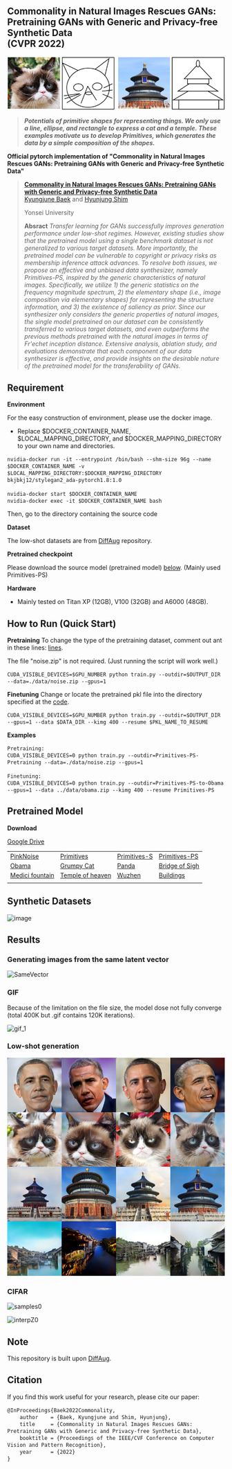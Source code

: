 ## Commonality in Natural Images Rescues GANs: Pretraining GANs with Generic and Privacy-free Synthetic Data<br/>(CVPR 2022)
![teaser2](./resrc/teaser-2.png)
> **_Potentials of primitive shapes for representing things. We only use a line, ellipse, and rectangle to express a cat and a temple. These examples motivate us to develop Primitives, which generates the data by a simple composition of the shapes._**

__Official pytorch implementation of "Commonality in Natural Images Rescues GANs: Pretraining GANs with Generic and Privacy-free Synthetic Data"__

> __[Commonality in Natural Images Rescues GANs: Pretraining GANs with Generic and Privacy-free Synthetic Data](https://arxiv.org/abs/2204.04950)__   
> [Kyungjune Baek](https://scholar.google.co.kr/citations?hl=ko&user=jC6P1pQAAAAJ) and [Hyunjung Shim](https://scholar.google.co.kr/citations?user=KB5XZGIAAAAJ&hl=ko)
>
> Yonsei University  
>  
> __Absract__ _Transfer learning for GANs successfully improves generation performance under low-shot regimes. However, existing studies show that the pretrained model using a single benchmark dataset is not generalized to various target datasets. More importantly, the pretrained model can be vulnerable to copyright or privacy risks as membership inference attack advances. To resolve both issues, we propose an effective and unbiased data synthesizer, namely Primitives-PS, inspired by the generic characteristics of natural images. Specifically, we utilize 1) the generic statistics on the frequency magnitude spectrum, 2) the elementary shape (i.e., image composition via elementary shapes) for representing the structure information, and 3) the existence of saliency as prior. Since our synthesizer only considers the generic properties of natural images, the single model pretrained on our dataset can be consistently transferred to various target datasets, and even outperforms the previous methods pretrained with the natural images in terms of Fr\'echet inception distance. Extensive analysis, ablation study, and evaluations demonstrate that each component of our data synthesizer is effective, and provide insights on the desirable nature of the pretrained model for the transferability of GANs._

## Requirement 
__Environment__

For the easy construction of environment, please use the docker image.

* Replace $DOCKER_CONTAINER_NAME, $LOCAL_MAPPING_DIRECTORY, and $DOCKER_MAPPING_DIRECTORY to your own name and directories.
```
nvidia-docker run -it --entrypoint /bin/bash --shm-size 96g --name $DOCKER_CONTAINER_NAME -v $LOCAL_MAPPING_DIRECTORY:$DOCKER_MAPPING_DIRECTORY bkjbkj12/stylegan2_ada-pytorch1.8:1.0

nvidia-docker start $DOCKER_CONTAINER_NAME
nvidia-docker exec -it $DOCKER_CONTAINER_NAME bash
```
Then, go to the directory containing the source code

__Dataset__

The low-shot datasets are from [DiffAug](https://github.com/mit-han-lab/data-efficient-gans) repository.

__Pretrained checkpoint__

Please download the source model (pretrained model) [below](#pretrained-model). (Mainly used Primitives-PS)

__Hardware__
* Mainly tested on Titan XP (12GB), V100 (32GB) and A6000 (48GB).

## How to Run (Quick Start)

__Pretraining__
To change the type of the pretraining dataset, comment out ant in these lines: [lines](https://github.com/FriedRonaldo/Primitives-PS/blob/main/pretrain/noise_dataset.py#L227).

The file "noise.zip" is not required. (Just running the script will work well.)
```
CUDA_VISIBLE_DEVICES=$GPU_NUMBER python train.py --outdir=$OUTPUT_DIR --data=./data/noise.zip --gpus=1
```

__Finetuning__
Change or locate the pretrained pkl file into the directory specified at the [code](https://github.com/FriedRonaldo/Primitives-PS/blob/main/finetune/train.py#L345).
```
CUDA_VISIBLE_DEVICES=$GPU_NUMBER python train.py --outdir=$OUTPUT_DIR --gpus=1 --data $DATA_DIR --kimg 400 --resume $PKL_NAME_TO_RESUME
```

__Examples__
```
Pretraining:
CUDA_VISIBLE_DEVICES=0 python train.py --outdir=Primitives-PS-Pretraining --data=./data/noise.zip --gpus=1

Finetuning:
CUDA_VISIBLE_DEVICES=0 python train.py --outdir=Primitives-PS-to-Obama --gpus=1 --data ../data/obama.zip --kimg 400 --resume Primitives-PS
```

## Pretrained Model
__Download__

[Google Drive](https://drive.google.com/drive/folders/1C7EEJxYNBw8eFWie9nKuYGU8Z28c7cEo?usp=sharing)

| | | | |
|-------------|------------|--|--|
|[PinkNoise](https://drive.google.com/file/d/1R47zY0mRfv_rsN5zrvLi2P6EFZf22qwT/view?usp=sharing)|[Primitives](https://drive.google.com/file/d/13AIZ-h7bS49JjGA8Ljuh3PuVs58bf0Zq/view?usp=sharing)|[Primitives-S](https://drive.google.com/file/d/1SplbztS3MP2Ma3FjcHZOAvbPW1ZbrE9s/view?usp=sharing)|[Primitives-PS](https://drive.google.com/file/d/1ZNhJdN1z2sBpKo07gCZ1LWSkHPI8xglv/view?usp=sharing)|
|[Obama](https://drive.google.com/file/d/19Aurov5TG3psPd4a7ieCEC5Lx_y_RRel/view?usp=sharing)|[Grumpy Cat](https://drive.google.com/file/d/1RjziAdoc4JtZnvqm7ZFokCcLboXTVQZ9/view?usp=sharing)|[Panda](https://drive.google.com/file/d/1U-Mf_ZN5dFNxlqoblGARY7YcFzYlcEfe/view?usp=sharing)|[Bridge of Sigh](https://drive.google.com/file/d/1km--7aVGm65NlSjC1avzc5wRdEGlBz3t/view?usp=sharing)|
|[Medici fountain](https://drive.google.com/file/d/1wSiRQwP8n-lsXHPDB6gF84rDT-MK0bTB/view?usp=sharing)|[Temple of heaven](https://drive.google.com/file/d/1ZvszhNMxDOBbnCHINDgjkHOzRSNkPZH8/view?usp=sharing)|[Wuzhen](https://drive.google.com/file/d/1SreZ6LUyAbhC3FDrXEKfSsk4NpaXZusg/view?usp=sharing)|[Buildings](https://drive.google.com/file/d/1qGhDrheJXW74hS1jU4M3o8bg48T4KJHj/view?usp=sharing)|
| | | | |

## Synthetic Datasets
![image](https://user-images.githubusercontent.com/23406491/159198716-2bf85f92-10d7-4710-ad5d-85da4a2c1893.png)

## Results
### Generating images from the same latent vector
![SameVector](./resrc/teaser-1.png)

### GIF
Because of the limitation on the file size, the model dose not fully converge (total 400K but .gif contains 120K iterations).

![gif_1](./resrc/PrimitivesPS_to_panda.gif) 

### Low-shot generation
![low-shot](./resrc/primitives-ps-low-shot.png)

### CIFAR
![samples0](https://user-images.githubusercontent.com/23406491/159199043-d047d61b-22f6-4262-b034-e8a6cd5cfbaa.jpg)

![interpZ0](https://user-images.githubusercontent.com/23406491/159199058-126ff706-3e25-4726-a1f7-906817e9227f.jpg)


## Note
This repository is built upon [DiffAug](https://github.com/mit-han-lab/data-efficient-gans).

## Citation
If you find this work useful for your research, please cite our paper:
```
@InProceedings{Baek2022Commonality,
    author    = {Baek, Kyungjune and Shim, Hyunjung},
    title     = {Commonality in Natural Images Rescues GANs: Pretraining GANs with Generic and Privacy-free Synthetic Data},
    booktitle = {Proceedings of the IEEE/CVF Conference on Computer Vision and Pattern Recognition},
    year      = {2022}
}
```
